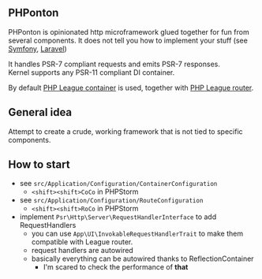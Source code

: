 PHPonton
--------
PHPonton is opinionated http microframework glued together for fun 
from several components. It does not tell you how to implement your stuff 
(see [Symfony](https://symfony.com/), [Laravel](https://laravel.com/))

It handles PSR-7 compliant requests and emits PSR-7 responses.  
Kernel supports any PSR-11 compliant DI container.

By default [PHP League container](https://container.thephpleague.com/3.x/) is used, 
together with [PHP League router](https://route.thephpleague.com/5.x/).

## General idea
Attempt to create a crude, working framework that is not tied to specific components.

## How to start
- see `src/Application/Configuration/ContainerConfiguration`
    - `<shift><shift>CoCo` in PHPStorm
- see `src/Application/Configuration/RouteConfiguration`
    - `<shift><shift>RoCo` in PHPStorm
- implement `Psr\Http\Server\RequestHandlerInterface` to add RequestHandlers
    - you can use `App\UI\InvokableRequestHandlerTrait` to make them 
      compatible with League router.
    - request handlers are autowired
    - basically everything can be autowired thanks to ReflectionContainer
        - I'm scared to check the performance of **that**